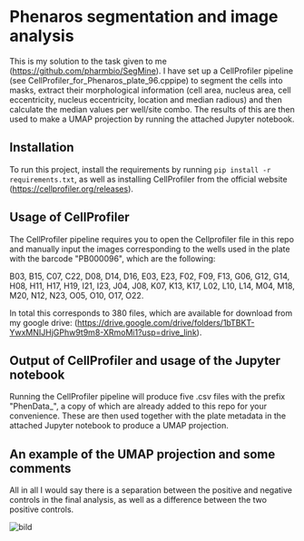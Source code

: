 # Phenaros segmentation and image analysis

This is my solution to the task given to me (https://github.com/pharmbio/SegMine). I have set up a CellProfiler pipeline (see CellProfiler_for_Phenaros_plate_96.cppipe) to segment the cells into masks, extract their morphological information (cell area, nucleus area, cell eccentricity, nucleus eccentricity, location and median radious) and then calculate the median values per well/site combo. The results of this are then used to make a UMAP projection by running the attached Jupyter notebook.
## Installation
To run this project, install the requirements by running `pip install -r requirements.txt`, as well as installing CellProfiler from the official website (https://cellprofiler.org/releases).

## Usage of CellProfiler
The CellProfiler pipeline requires you to open the Cellprofiler file in this repo and manually input the images corresponding to the wells used in the plate with the barcode "PB000096", which are the following:

B03, B15, C07, C22, D08, D14, D16, E03, E23, F02, F09, F13, G06, G12, G14, H08, H11, H17, H19, I21, I23, J04, J08, K07, K13, K17, L02, L10, L14, M04, M18, M20, N12, N23, O05, O10, O17, O22. 
  
In total this corresponds to 380 files, which are available for download from my google drive: (https://drive.google.com/drive/folders/1bTBKT-YwxMNIJHjGPhw9t9m8-XRmoMi1?usp=drive_link).

## Output of CellProfiler and usage of the Jupyter notebook
Running the CellProfiler pipeline will produce five .csv files with the prefix "PhenData_", a copy of which are already added to this repo for your convenience. These are then used together with the plate metadata in the attached Jupyter notebook to produce a UMAP projection.

## An example of the UMAP projection and some comments
All in all I would say there is a separation between the positive and negative controls in the final analysis, as well as a difference between the two positive controls.

![bild](https://github.com/Kullenberg/Phenaros_image_analysis/assets/169141280/6defad72-a190-4fcd-b35e-e40d238fa006)
